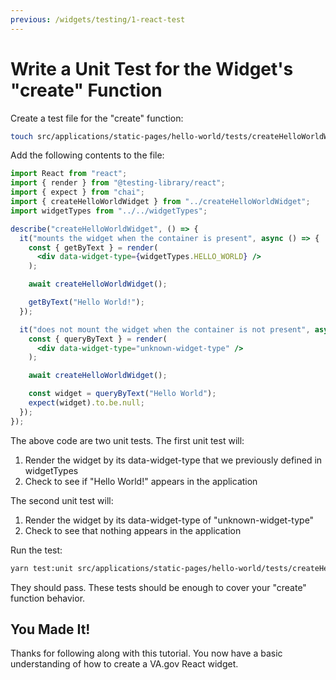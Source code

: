 ```yaml
---
previous: /widgets/testing/1-react-test
---
```


# Write a Unit Test for the Widget's "create" Function

Create a test file for the "create" function:

```sh
touch src/applications/static-pages/hello-world/tests/createHelloWorldWidget.unit.spec.js
```

Add the following contents to the file:

```jsx
import React from "react";
import { render } from "@testing-library/react";
import { expect } from "chai";
import { createHelloWorldWidget } from "../createHelloWorldWidget";
import widgetTypes from "../../widgetTypes";

describe("createHelloWorldWidget", () => {
  it("mounts the widget when the container is present", async () => {
    const { getByText } = render(
      <div data-widget-type={widgetTypes.HELLO_WORLD} />
    );

    await createHelloWorldWidget();

    getByText("Hello World!");
  });

  it("does not mount the widget when the container is not present", async () => {
    const { queryByText } = render(
      <div data-widget-type="unknown-widget-type" />
    );

    await createHelloWorldWidget();

    const widget = queryByText("Hello World");
    expect(widget).to.be.null;
  });
});
```

The above code are two unit tests. The first unit test will:
1. Render the widget by its data-widget-type that we previously defined in widgetTypes
2. Check to see if "Hello World!" appears in the application

The second unit test will:
1. Render the widget by its data-widget-type of "unknown-widget-type"
2. Check to see that nothing appears in the application

Run the test:

```sh
yarn test:unit src/applications/static-pages/hello-world/tests/createHelloWorldWidget.unit.spec.js
```

They should pass. These tests should be enough to cover your "create" function behavior.

## You Made It!

Thanks for following along with this tutorial. You now have a basic understanding of how to create a VA.gov React widget.
